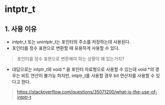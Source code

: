 # intptr_t



## 1. 사용 이유 

* intptr_t 또는 unintptr_t는 포인터의 주소를 저장하는데 사용된다. 
* 포인터를 정수 표현으로 변환할 때 유용하게 사용할 수 있다. 

> 포인터를 정수 표현으로 변환해야 하는 상황이 왜 있는거지?

* 대답으로는 intptr_t와 void * 을 포인터 자료형으로 사용할 수 있는데 void *의 경우는 비트 연산이 불가능 하지만, intptr_t를 사용할 경우 bit 연산자를 사용할 수 있다고 한다. 

> <https://stackoverflow.com/questions/35071200/what-is-the-use-of-intptr-t>

